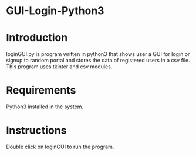 # GUI-Login-Python3  
# Introduction  
loginGUI.py is program written in python3 that shows user a GUI for login or signup to random portal and stores the data of registered users in a csv file.  
This program uses tkinter and csv modules.  
  
# Requirements  
Python3 installed in the system.  

# Instructions  
Double click on loginGUI to run the program.  
